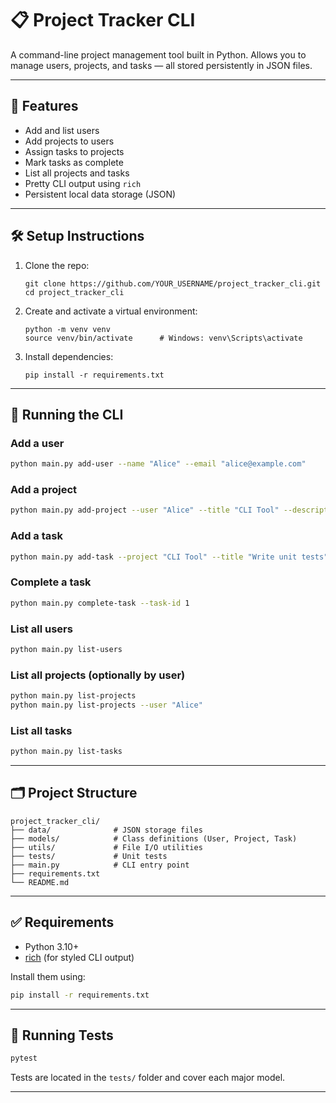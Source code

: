 # 📋 Project Tracker CLI

A command-line project management tool built in Python. Allows you to manage users, projects, and tasks — all stored persistently in JSON files.

---

## 🚀 Features

- Add and list users
- Add projects to users
- Assign tasks to projects
- Mark tasks as complete
- List all projects and tasks
- Pretty CLI output using `rich`
- Persistent local data storage (JSON)

---

## 🛠 Setup Instructions

1. Clone the repo:

   ```
   git clone https://github.com/YOUR_USERNAME/project_tracker_cli.git
   cd project_tracker_cli
   ```

2. Create and activate a virtual environment:

   ```
   python -m venv venv
   source venv/bin/activate      # Windows: venv\Scripts\activate
   ```

3. Install dependencies:

   ```
   pip install -r requirements.txt
   ```

---

## 🧪 Running the CLI

### Add a user

```bash
python main.py add-user --name "Alice" --email "alice@example.com"
```

### Add a project

```bash
python main.py add-project --user "Alice" --title "CLI Tool" --description "Build a project tracker" --due-date "2025-08-01"
```

### Add a task

```bash
python main.py add-task --project "CLI Tool" --title "Write unit tests" --assigned-to "Bob"
```

### Complete a task

```bash
python main.py complete-task --task-id 1
```

### List all users

```bash
python main.py list-users
```

### List all projects (optionally by user)

```bash
python main.py list-projects
python main.py list-projects --user "Alice"
```

### List all tasks

```bash
python main.py list-tasks
```

---

## 🗂 Project Structure

```
project_tracker_cli/
├── data/              # JSON storage files
├── models/            # Class definitions (User, Project, Task)
├── utils/             # File I/O utilities
├── tests/             # Unit tests
├── main.py            # CLI entry point
├── requirements.txt
└── README.md
```

---

## ✅ Requirements

- Python 3.10+
- [rich](https://pypi.org/project/rich/) (for styled CLI output)

Install them using:

```bash
pip install -r requirements.txt
```

---

## 🧪 Running Tests

```bash
pytest
```

Tests are located in the `tests/` folder and cover each major model.

---
